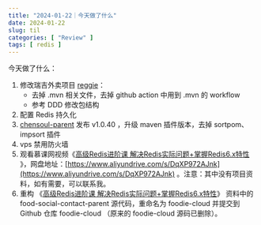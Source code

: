 ```yaml
---
title: "2024-01-22｜今天做了什么"
date: 2024-01-22
slug: til
categories: [ "Review" ]
tags: [ redis ]
---
```


今天做了什么：

1. 修改瑞吉外卖项目 [reggie](https://github.com/chensoul/reggie)：
    - 去掉 .mvn 相关文件，去掉 github action 中用到 .mvn 的 workflow
    - 参考 DDD 修改包结构
2. 配置 Redis 持久化
3. [chensoul-parent](https://github.com/chensoul/chensoul-parent) 发布 v1.0.40 ，升级 maven 插件版本，去掉 sortpom、impsort
   插件
4. vps 禁用防火墙
5. 观看慕课网视频《[高级Redis进阶课 解决Redis实际问题+掌握Redis6.x特性](https://coding.imooc.com/class/467.html)
   》，网盘地址：[https://www.aliyundrive.com/s/DqXP972AJnk](https://www.aliyundrive.com/s/DqXP972AJnk)
   。注意：其中没有项目资料，如有需要，可以联系我。
6. 重构 《[高级Redis进阶课 解决Redis实际问题+掌握Redis6.x特性](https://coding.imooc.com/class/467.html)》 资料中的
   food-social-contact-parent 源代码，重命名为 foodie-cloud 并提交到 Github 仓库 foodie-cloud （原来的 foodie-cloud
   源码已删除）。
